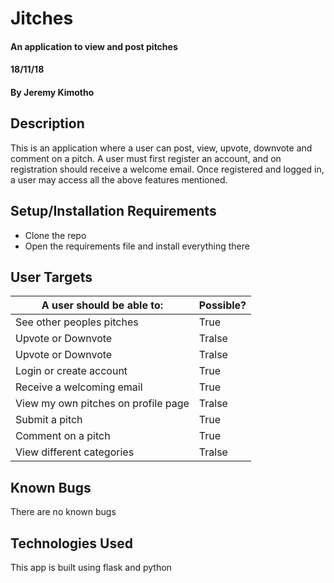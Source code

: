 # Jitches
#### An application to view and post pitches 
#### 18/11/18
#### By **Jeremy Kimotho**
## Description
This is an application where a user can post, view, upvote, downvote and comment on a pitch. A user must first register an account, and on registration should receive a welcome email. Once registered and logged in, a user may access all the above features mentioned.
## Setup/Installation Requirements
* Clone the repo
* Open the requirements file and install everything there
## User Targets
| A user should be able to: | Possible? |
| --- | --- |
| See other peoples pitches | True |
| Upvote or Downvote | Tralse |
| Upvote or Downvote | Tralse |
| Login or create account | True |
| Receive a welcoming email | True |
| View my own pitches on profile page | Tralse |
| Submit a pitch | True |
| Comment on a pitch | True |
| View different categories | Tralse |

## Known Bugs
There are no known bugs
## Technologies Used
This app is built using flask and python


 
